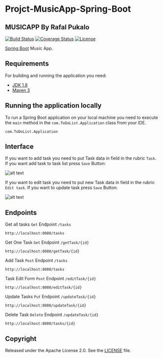 # Projct-MusicApp-Spring-Boot
## MUSICAPP By Rafal Pukalo 
[![Build Status](https://travis-ci.org/codecentric/springboot-sample-app.svg?branch=master)](https://travis-ci.org/codecentric/springboot-sample-app)
[![Coverage Status](https://coveralls.io/repos/github/codecentric/springboot-sample-app/badge.svg?branch=master)](https://coveralls.io/github/codecentric/springboot-sample-app?branch=master)
[![License](http://img.shields.io/:license-apache-blue.svg)](http://www.apache.org/licenses/LICENSE-2.0.html)  

 [Spring Boot](http://projects.spring.io/spring-boot/) Music App.    
 
## Requirements 
  
For building and running the application you need:
 
- [JDK 1.8](http://www.oracle.com/technetwork/java/javase/downloads/jdk8-downloads-2133151.html)
- [Maven 3](https://maven.apache.org)

## Running the application locally

To run a Spring Boot application on your local machine you need to execute the `main` method in the `com.ToDoList.Application` class from your IDE.
```shell
com.ToDoList.Application
```

## Interface

If you want to add task you need to put Task data in field in the rubric `Task`. If you want add task to task list press `Save` Button:

![alt text](https://i.imgur.com/GGtXpGL.png)

If you want to edit task you need to put new Task data in field in the rubric `Edit task`. If you want to update task press `Save` Button:

![alt text](https://i.imgur.com/RC9bW0N.png)

## Endpoints

Get all tasks `Get` Endpoint `/tasks`
```shell
http://localhost:8080/tasks
```

Get One Task `Get` Endpoint `/getTask/{id}`
```shell
http://localhost:8080/getTask/{id}
```

Add Task `Post` Endpoint `/tasks`
```shell
http://localhost:8080/tasks
```

Task Edit Form `Post` Endpoint `/editTask/{id}`
```shell
http://localhost:8080/editTask/{id}
```

Update Tasks `Put` Endpoint `/updateTask/{id}`
```shell
http://localhost:8080/updateTask/{id}
```

Delete Task `Delete` Endpoint `/updateTask/{id}`
```shell
http://localhost:8080/tasks/{id}
```

## Copyright

Released under the Apache License 2.0. See the [LICENSE](https://github.com/codecentric/springboot-sample-app/blob/master/LICENSE) file.
